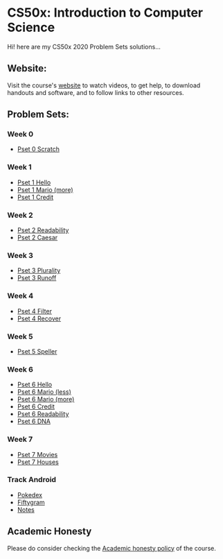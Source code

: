# CS50x: Introduction to Computer Science

Hi! here are my CS50x 2020 Problem Sets solutions...


## Website:
Visit the course's [website](https://cs50.harvard.edu/x/2020/) to watch videos, to get help, to download handouts and software, and to follow links to other resources.


## Problem Sets:

### Week 0
- [Pset 0 Scratch](https://github.com/priyanktejani/cs50x-introduction-to-computer-science/tree/master/week%200/scratch-mit)

### Week 1
- [Pset 1 Hello](https://github.com/priyanktejani/cs50x-introduction-to-computer-science/tree/master/week%201/hello)
- [Pset 1 Mario (more)](https://github.com/priyanktejani/cs50x-introduction-to-computer-science/tree/master/week%201/mario/more)
- [Pset 1 Credit](https://github.com/priyanktejani/cs50x-introduction-to-computer-science/tree/master/week%201/credit)

### Week 2
- [Pset 2 Readability](https://github.com/priyanktejani/cs50x-introduction-to-computer-science/tree/master/week%202/readability)
- [Pset 2 Caesar](https://github.com/priyanktejani/cs50x-introduction-to-computer-science/tree/master/week%202/caesar)

### Week 3
- [Pset 3 Plurality](https://github.com/priyanktejani/cs50x-introduction-to-computer-science/tree/master/week%203/plurality)
- [Pset 3 Runoff](https://github.com/priyanktejani/cs50x-introduction-to-computer-science/tree/master/week%203/runoff)

### Week 4
- [Pset 4 Filter](https://github.com/priyanktejani/cs50x-introduction-to-computer-science/tree/master/week%204/filter)
- [Pset 4 Recover](https://github.com/priyanktejani/cs50x-introduction-to-computer-science/tree/master/week%204/recover)

### Week 5
- [Pset 5 Speller](https://github.com/priyanktejani/cs50x-introduction-to-computer-science/tree/master/week%205/speller)

### Week 6
- [Pset 6 Hello](https://github.com/priyanktejani/cs50x-introduction-to-computer-science/tree/master/week%206/hello)
- [Pset 6 Mario (less)](https://github.com/priyanktejani/cs50x-introduction-to-computer-science/tree/master/week%206/mario/less)
- [Pset 6 Mario (more)](https://github.com/priyanktejani/cs50x-introduction-to-computer-science/tree/master/week%206/mario/more)
- [Pset 6 Credit](https://github.com/priyanktejani/cs50x-introduction-to-computer-science/tree/master/week%206/credit)
- [Pset 6 Readability](https://github.com/priyanktejani/cs50x-introduction-to-computer-science/tree/master/week%206/readability)
- [Pset 6 DNA](https://github.com/priyanktejani/cs50x-introduction-to-computer-science/tree/master/week%206/dna)

### Week 7
- [Pset 7 Movies](https://github.com/priyanktejani/cs50x-introduction-to-computer-science/tree/master/week%207/movies)
- [Pset 7 Houses](https://github.com/priyanktejani/cs50x-introduction-to-computer-science/tree/master/week%207/houses)

### Track Android
- [Pokedex](https://github.com/priyanktejani/android-cs50x/tree/master/pokedex)
- [Fiftygram](https://github.com/priyanktejani/android-cs50x/tree/master/fiftygram)
- [Notes](https://github.com/priyanktejani/android-cs50x/tree/master/notes)

## Academic Honesty
Please do consider checking the [Academic honesty policy](https://cs50.harvard.edu/x/2020/honesty/) of the course.
